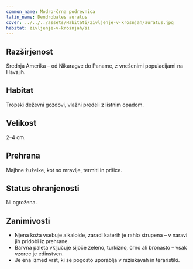 ```yaml
---
common_name: Modro-črna podrevnica
latin_name: Dendrobates auratus
cover: ../../../assets/Habitati/zivljenje-v-krosnjah/auratus.jpg
habitat: zivljenje-v-krosnjah/si
---
```

## Razširjenost  
Srednja Amerika – od Nikaragve do Paname, z vnešenimi populacijami na Havajih.

## Habitat  
Tropski deževni gozdovi, vlažni predeli z listnim opadom.

## Velikost  
2–4 cm.

## Prehrana  
Majhne žuželke, kot so mravlje, termiti in pršice.

## Status ohranjenosti  
Ni ogrožena.

## Zanimivosti  
- Njena koža vsebuje alkaloide, zaradi katerih je rahlo strupena – v naravi jih pridobi iz prehrane.  
- Barvna paleta vključuje sijoče zeleno, turkizno, črno ali bronasto – vsak vzorec je edinstven.  
- Je ena izmed vrst, ki se pogosto uporablja v raziskavah in teraristiki.
